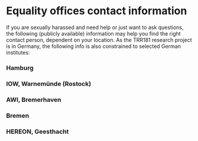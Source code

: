 # Equality offices contact information

If you are sexually harassed and need help or just want to ask questions, the following (publicly available) information may help you find the right contact person, dependent on your location. As the TRR181 research project is in Germany, the following info is also constrained to selected German institutes:

### Hamburg

### IOW, Warnemünde (Rostock)

### AWI, Bremerhaven

### Bremen

### HEREON, Geesthacht
